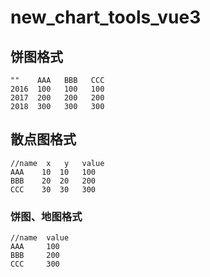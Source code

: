 # new_chart_tools_vue3

## 饼图格式
```
""    AAA   BBB   CCC
2016  100   100   100
2017  200   200   200
2018  300   300   300
```

## 散点图格式
```
//name  x   y   value
AAA    10  10   100
BBB    20  20   200
CCC    30  30   300
```

### 饼图、地图格式
```
//name  value
AAA     100
BBB     200
CCC     300
```